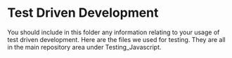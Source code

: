 # Test Driven Development

You should include in this folder any information relating to your usage of test driven development.
Here are the files we used for testing. They are all in the main repository area under Testing_Javascript.